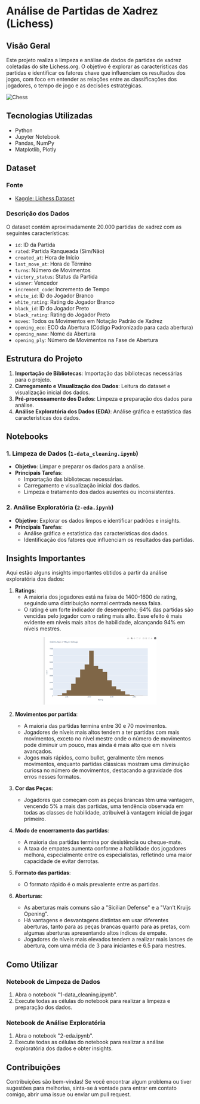 # Análise de Partidas de Xadrez (Lichess)

## Visão Geral
Este projeto realiza a limpeza e análise de dados de partidas de xadrez coletadas do site Lichess.org. O objetivo é explorar as características das partidas e identificar os fatores chave que influenciam os resultados dos jogos, com foco em entender as relações entre as classificações dos jogadores, o tempo de jogo e as decisões estratégicas.

![Chess](figures/chess.png)  <!-- Adicione uma imagem relevante do seu projeto aqui -->

## Tecnologias Utilizadas
- Python
- Jupyter Notebook
- Pandas, NumPy
- Matplotlib, Plotly

## Dataset
### Fonte
- [Kaggle: Lichess Dataset](https://www.kaggle.com/datasets/datasnaek/chess/data)

### Descrição dos Dados
O dataset contém aproximadamente 20.000 partidas de xadrez com as seguintes características:

- `id`: ID da Partida
- `rated`: Partida Ranqueada (Sim/Não)
- `created_at`: Hora de Início
- `last_move_at`: Hora de Término
- `turns`: Número de Movimentos
- `victory_status`: Status da Partida
- `winner`: Vencedor
- `increment_code`: Incremento de Tempo
- `white_id`: ID do Jogador Branco
- `white_rating`: Rating do Jogador Branco
- `black_id`: ID do Jogador Preto
- `black_rating`: Rating do Jogador Preto
- `moves`: Todos os Movimentos em Notação Padrão de Xadrez
- `opening_eco`: ECO da Abertura (Código Padronizado para cada abertura)
- `opening_name`: Nome da Abertura
- `opening_ply`: Número de Movimentos na Fase de Abertura

## Estrutura do Projeto
1. **Importação de Bibliotecas**: Importação das bibliotecas necessárias para o projeto.
2. **Carregamento e Visualização dos Dados**: Leitura do dataset e visualização inicial dos dados.
3. **Pré-processamento dos Dados**: Limpeza e preparação dos dados para análise.
4. **Análise Exploratória dos Dados (EDA)**: Análise gráfica e estatística das características dos dados.

## Notebooks
### 1. Limpeza de Dados (`1-data_cleaning.ipynb`)
- **Objetivo**: Limpar e preparar os dados para a análise.
- **Principais Tarefas**:
  - Importação das bibliotecas necessárias.
  - Carregamento e visualização inicial dos dados.
  - Limpeza e tratamento dos dados ausentes ou inconsistentes.

### 2. Análise Exploratória (`2-eda.ipynb`)
- **Objetivo**: Explorar os dados limpos e identificar padrões e insights.
- **Principais Tarefas**:
  - Análise gráfica e estatística das características dos dados.
  - Identificação dos fatores que influenciam os resultados das partidas.

## Insights Importantes
Aqui estão alguns insights importantes obtidos a partir da análise exploratória dos dados:


1. **Ratings**:
   - A maioria dos jogadores está na faixa de 1400-1600 de rating, seguindo uma distribuição normal centrada nessa faixa.
   - O rating é um forte indicador de desempenho; 64% das partidas são vencidas pelo jogador com o rating mais alto. Esse efeito é mais evidente em níveis mais altos de habilidade, alcançando 94% em níveis mestres.

<p align="center">
  <img src="figures/hist-rating.png" width="60%">
</p>

2. **Movimentos por partida**:
   - A maioria das partidas termina entre 30 e 70 movimentos.
   - Jogadores de níveis mais altos tendem a ter partidas com mais movimentos, exceto no nível mestre onde o número de movimentos pode diminuir um pouco, mas ainda é mais alto que em níveis avançados.
   - Jogos mais rápidos, como bullet, geralmente têm menos movimentos, enquanto partidas clássicas mostram uma diminuição curiosa no número de movimentos, destacando a gravidade dos erros nesses formatos.


3. **Cor das Peças**:
   - Jogadores que começam com as peças brancas têm uma vantagem, vencendo 5% a mais das partidas, uma tendência observada em todas as classes de habilidade, atribuível à vantagem inicial de jogar primeiro.


4. **Modo de encerramento das partidas**:
   - A maioria das partidas termina por desistência ou cheque-mate.
   - A taxa de empates aumenta conforme a habilidade dos jogadores melhora, especialmente entre os especialistas, refletindo uma maior capacidade de evitar derrotas.


5. **Formato das partidas**:
   - O formato rápido é o mais prevalente entre as partidas.


6. **Aberturas**:
   - As aberturas mais comuns são a "Sicilian Defense" e a "Van't Kruijs Opening".
   - Há vantagens e desvantagens distintas em usar diferentes aberturas, tanto para as peças brancas quanto para as pretas, com algumas aberturas apresentando altos índices de empate.
   - Jogadores de níveis mais elevados tendem a realizar mais lances de abertura, com uma média de 3 para iniciantes e 6.5 para mestres.


## Como Utilizar
### Notebook de Limpeza de Dados
1. Abra o notebook "1-data_cleaning.ipynb".
2. Execute todas as células do notebook para realizar a limpeza e preparação dos dados.

### Notebook de Análise Exploratória
1. Abra o notebook "2-eda.ipynb".
2. Execute todas as células do notebook para realizar a análise exploratória dos dados e obter insights.

## Contribuições
Contribuições são bem-vindas! Se você encontrar algum problema ou tiver sugestões para melhorias, sinta-se à vontade para entrar em contato comigo, abrir uma issue ou enviar um pull request.
